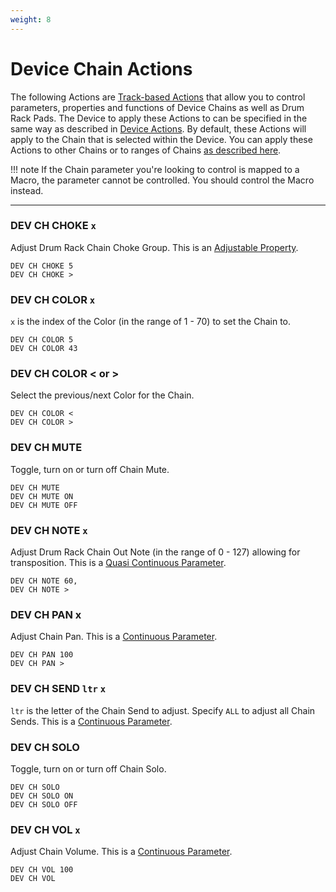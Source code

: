```yaml
---
weight: 8
---
```


# Device Chain Actions

The following Actions are [Track-based Actions](/manual/general-action-information/#track-based-actions) that allow you to control parameters, properties and functions of Device Chains as well as Drum Rack Pads. The Device to apply these Actions to can be specified in the same way as described in [Device Actions](/action-reference/device-actions). By default, these Actions will apply to the Chain that is selected within the Device. You can apply these Actions to other Chains or to ranges of Chains [as described here](/manual/general-action-information/#applying-actions-to-specific-objects-and-ranges).

!!! note
    If the Chain parameter you're looking to control is mapped to a Macro, the parameter cannot be controlled. You should control the Macro instead.

___


### DEV CH CHOKE `x`

Adjust Drum Rack Chain Choke Group. This is an [Adjustable Property](/manual/general-action-information/#adjustable-properties).

```
DEV CH CHOKE 5
DEV CH CHOKE >
```

### DEV CH COLOR `x`

`x` is the index of the Color (in the range of 1 - 70) to set the Chain to. 

```
DEV CH COLOR 5
DEV CH COLOR 43
```

### DEV CH COLOR < or >

Select the previous/next Color for the Chain.

```
DEV CH COLOR <
DEV CH COLOR >
```

### DEV CH MUTE

Toggle, turn on or turn off Chain Mute.

```
DEV CH MUTE
DEV CH MUTE ON
DEV CH MUTE OFF
```

### DEV CH NOTE `x`

Adjust Drum Rack Chain Out Note (in the range of 0 - 127) allowing for
transposition. This is a [Quasi Continuous Parameter](manual/general-action-information/#quasi-continuous-parameters).

```
DEV CH NOTE 60,
DEV CH NOTE >
```

### DEV CH PAN x 

Adjust Chain Pan. This is a [Continuous Parameter](/manual/general-action-information/#continuous-parameters).

```
DEV CH PAN 100
DEV CH PAN >
```

### DEV CH SEND `ltr` `x` 

`ltr` is the letter of the Chain Send to adjust. Specify `ALL` to adjust all Chain Sends. This is a [Continuous Parameter](/manual/general-action-information/#continuous-parameters).

### DEV CH SOLO 

Toggle, turn on or turn off Chain Solo. 

```
DEV CH SOLO
DEV CH SOLO ON
DEV CH SOLO OFF
```

### DEV CH VOL `x`

Adjust Chain Volume. This is a [Continuous Parameter](/manual/general-action-information/#continuous-parameters).

```
DEV CH VOL 100
DEV CH VOL
```
